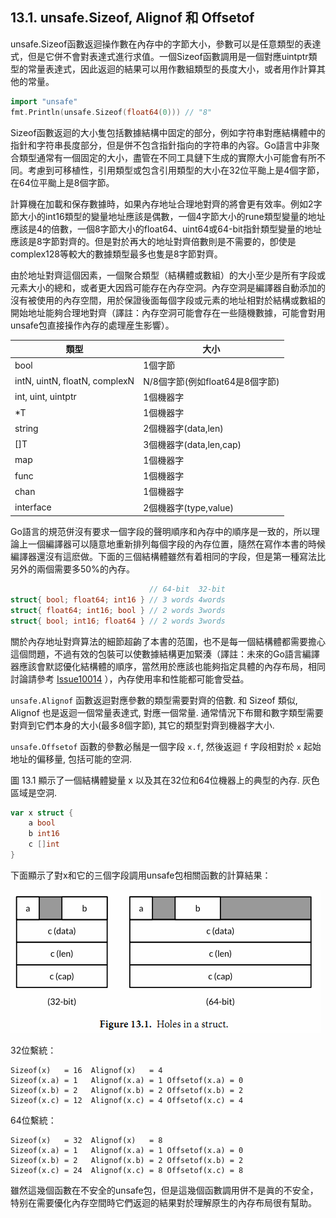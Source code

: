 ## 13.1. unsafe.Sizeof, Alignof 和 Offsetof

unsafe.Sizeof函數返迴操作數在內存中的字節大小，參數可以是任意類型的表達式，但是它併不會對表達式進行求值。一個Sizeof函數調用是一個對應uintptr類型的常量表達式，因此返迴的結果可以用作數組類型的長度大小，或者用作計算其他的常量。

```Go
import "unsafe"
fmt.Println(unsafe.Sizeof(float64(0))) // "8"
```

Sizeof函數返迴的大小隻包括數據結構中固定的部分，例如字符串對應結構體中的指針和字符串長度部分，但是併不包含指針指向的字符串的內容。Go語言中非聚合類型通常有一個固定的大小，盡管在不同工具鏈下生成的實際大小可能會有所不同。考慮到可移植性，引用類型或包含引用類型的大小在32位平颱上是4個字節，在64位平颱上是8個字節。

計算機在加載和保存數據時，如果內存地址合理地對齊的將會更有效率。例如2字節大小的int16類型的變量地址應該是偶數，一個4字節大小的rune類型變量的地址應該是4的倍數，一個8字節大小的float64、uint64或64-bit指針類型變量的地址應該是8字節對齊的。但是對於再大的地址對齊倍數則是不需要的，卽使是complex128等較大的數據類型最多也隻是8字節對齊。

由於地址對齊這個因素，一個聚合類型（結構體或數組）的大小至少是所有字段或元素大小的總和，或者更大因爲可能存在內存空洞。內存空洞是編譯器自動添加的沒有被使用的內存空間，用於保證後面每個字段或元素的地址相對於結構或數組的開始地址能夠合理地對齊（譯註：內存空洞可能會存在一些隨機數據，可能會對用unsafe包直接操作內存的處理産生影響）。


類型                          | 大小
----------------------------- | ----
bool                          | 1個字節
intN, uintN, floatN, complexN | N/8個字節(例如float64是8個字節)
int, uint, uintptr            | 1個機器字
*T                            | 1個機器字
string                        | 2個機器字(data,len)
[]T                           | 3個機器字(data,len,cap)
map                           | 1個機器字
func                          | 1個機器字
chan                          | 1個機器字
interface                     | 2個機器字(type,value)

Go語言的規范併沒有要求一個字段的聲明順序和內存中的順序是一致的，所以理論上一個編譯器可以隨意地重新排列每個字段的內存位置，隨然在寫作本書的時候編譯器還沒有這麽做。下面的三個結構體雖然有着相同的字段，但是第一種寫法比另外的兩個需要多50%的內存。

```Go
                               // 64-bit  32-bit
struct{ bool; float64; int16 } // 3 words 4words
struct{ float64; int16; bool } // 2 words 3words
struct{ bool; int16; float64 } // 2 words 3words
```

關於內存地址對齊算法的細節超齣了本書的范圍，也不是每一個結構體都需要擔心這個問題，不過有效的包裝可以使數據結構更加緊湊（譯註：未來的Go語言編譯器應該會默認優化結構體的順序，當然用於應該也能夠指定具體的內存布局，相同討論請參考 [Issue10014](https://github.com/golang/go/issues/10014) ），內存使用率和性能都可能會受益。

`unsafe.Alignof` 函數返迴對應參數的類型需要對齊的倍數. 和 Sizeof 類似, Alignof 也是返迴一個常量表達式, 對應一個常量. 通常情況下布爾和數字類型需要對齊到它們本身的大小(最多8個字節), 其它的類型對齊到機器字大小.

`unsafe.Offsetof` 函數的參數必鬚是一個字段 `x.f`, 然後返迴 `f` 字段相對於 `x` 起始地址的偏移量, 包括可能的空洞.

圖 13.1 顯示了一個結構體變量 x 以及其在32位和64位機器上的典型的內存. 灰色區域是空洞.

```Go
var x struct {
	a bool
	b int16
	c []int
}
```

下面顯示了對x和它的三個字段調用unsafe包相關函數的計算結果：

![](../images/ch13-01.png)

32位繫統：

```
Sizeof(x)   = 16  Alignof(x)   = 4
Sizeof(x.a) = 1   Alignof(x.a) = 1 Offsetof(x.a) = 0
Sizeof(x.b) = 2   Alignof(x.b) = 2 Offsetof(x.b) = 2
Sizeof(x.c) = 12  Alignof(x.c) = 4 Offsetof(x.c) = 4
```

64位繫統：

```
Sizeof(x)   = 32  Alignof(x)   = 8
Sizeof(x.a) = 1   Alignof(x.a) = 1 Offsetof(x.a) = 0
Sizeof(x.b) = 2   Alignof(x.b) = 2 Offsetof(x.b) = 2
Sizeof(x.c) = 24  Alignof(x.c) = 8 Offsetof(x.c) = 8
```

雖然這幾個函數在不安全的unsafe包，但是這幾個函數調用併不是眞的不安全，特别在需要優化內存空間時它們返迴的結果對於理解原生的內存布局很有幫助。

